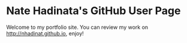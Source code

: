 # Nate Hadinata's GitHub User Page
Welcome to my portfolio site. You can review my work on http://nhadinat.github.io, enjoy!
